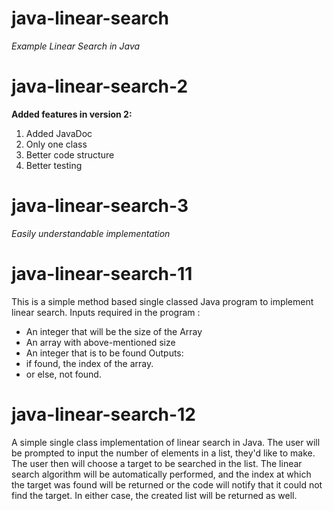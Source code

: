 # java-linear-search
*Example Linear Search in Java*

# java-linear-search-2
**Added features in version 2:**
<ol>
<li>Added JavaDoc</li>
<li>Only one class</li>
<li>Better code structure</li>
<li>Better testing</li>
</ol>

# java-linear-search-3
<i>Easily understandable implementation</i>

# java-linear-search-11
This is a simple method based single classed Java program to implement linear search.
Inputs required in the program :
- An integer that will be the size of the Array
- An array with above-mentioned size
- An integer that is to be found
Outputs:
- if found, the index of the array.
- or else, not found.

# java-linear-search-12
A simple single class implementation of linear search in Java.
The user will be prompted to input the number of elements in a list, they'd like to make.
The user then will choose a target to be searched in the list.
The linear search algorithm will be automatically performed, and the index at which the 
target was found will be returned or the code will notify that it could not find the target. 
In either case, the created list will be returned as well.
